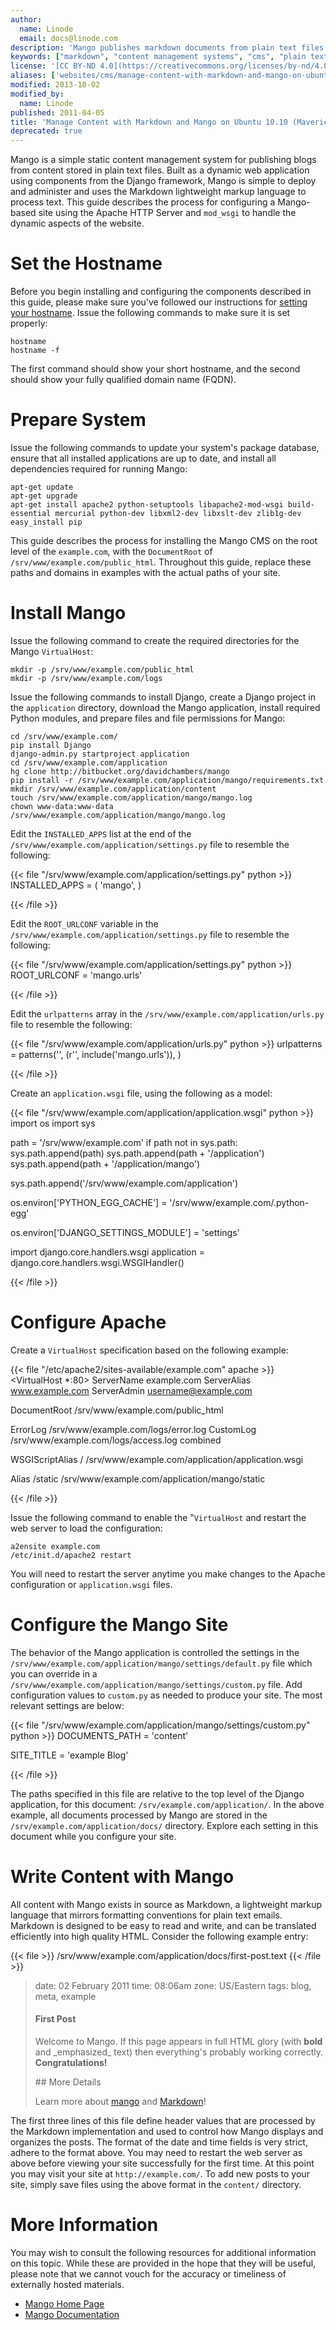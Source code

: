 ```yaml
---
author:
  name: Linode
  email: docs@linode.com
description: 'Mango publishes markdown documents from plain text files into a dynamic website.'
keywords: ["markdown", "content management systems", "cms", "plain text"]
license: '[CC BY-ND 4.0](https://creativecommons.org/licenses/by-nd/4.0)'
aliases: ['websites/cms/manage-content-with-markdown-and-mango-on-ubuntu-10-10-maverick/','web-applications/cms-guides/mango/ubuntu-10-10-maverick/']
modified: 2013-10-02
modified_by:
  name: Linode
published: 2011-04-05
title: 'Manage Content with Markdown and Mango on Ubuntu 10.10 (Maverick)'
deprecated: true
---
```


Mango is a simple static content management system for publishing blogs from content stored in plain text files. Built as a dynamic web application using components from the Django framework, Mango is simple to deploy and administer and uses the Markdown lightweight markup language to process text. This guide describes the process for configuring a Mango-based site using the Apache HTTP Server and `mod_wsgi` to handle the dynamic aspects of the website.

# Set the Hostname

Before you begin installing and configuring the components described in this guide, please make sure you've followed our instructions for [setting your hostname](/docs/getting-started#setting-the-hostname). Issue the following commands to make sure it is set properly:

    hostname
    hostname -f

The first command should show your short hostname, and the second should show your fully qualified domain name (FQDN).

# Prepare System

Issue the following commands to update your system's package database, ensure that all installed applications are up to date, and install all dependencies required for running Mango:

    apt-get update
    apt-get upgrade
    apt-get install apache2 python-setuptools libapache2-mod-wsgi build-essential mercurial python-dev libxml2-dev libxslt-dev zlib1g-dev
    easy_install pip

This guide describes the process for installing the Mango CMS on the root level of the `example.com`, with the `DocumentRoot` of `/srv/www/example.com/public_html`. Throughout this guide, replace these paths and domains in examples with the actual paths of your site.

# Install Mango

Issue the following command to create the required directories for the Mango `VirtualHost`:

    mkdir -p /srv/www/example.com/public_html
    mkdir -p /srv/www/example.com/logs

Issue the following commands to install Django, create a Django project in the `application` directory, download the Mango application, install required Python modules, and prepare files and file permissions for Mango:

    cd /srv/www/example.com/
    pip install Django
    django-admin.py startproject application
    cd /srv/www/example.com/application
    hg clone http://bitbucket.org/davidchambers/mango
    pip install -r /srv/www/example.com/application/mango/requirements.txt
    mkdir /srv/www/example.com/application/content
    touch /srv/www/example.com/application/mango/mango.log
    chown www-data:www-data /srv/www/example.com/application/mango/mango.log

Edit the `INSTALLED_APPS` list at the end of the `/srv/www/example.com/application/settings.py` file to resemble the following:

{{< file "/srv/www/example.com/application/settings.py" python >}}
INSTALLED_APPS = (
    'mango',
)

{{< /file >}}


Edit the `ROOT_URLCONF` variable in the `/srv/www/example.com/application/settings.py` file to resemble the following:

{{< file "/srv/www/example.com/application/settings.py" python >}}
ROOT_URLCONF = 'mango.urls'

{{< /file >}}


Edit the `urlpatterns` array in the `/srv/www/example.com/application/urls.py` file to resemble the following:

{{< file "/srv/www/example.com/application/urls.py" python >}}
urlpatterns = patterns('',
    (r'', include('mango.urls')),
)

{{< /file >}}


Create an `application.wsgi` file, using the following as a model:

{{< file "/srv/www/example.com/application/application.wsgi" python >}}
import os
import sys

path = '/srv/www/example.com'
if path not in sys.path:
    sys.path.append(path)
    sys.path.append(path + '/application')
    sys.path.append(path + '/application/mango')

sys.path.append('/srv/www/example.com/application')

os.environ['PYTHON_EGG_CACHE'] = '/srv/www/example.com/.python-egg'

os.environ['DJANGO_SETTINGS_MODULE'] = 'settings'

import django.core.handlers.wsgi
application = django.core.handlers.wsgi.WSGIHandler()

{{< /file >}}


# Configure Apache

Create a `VirtualHost` specification based on the following example:

{{< file "/etc/apache2/sites-available/example.com" apache >}}
<VirtualHost *:80>
   ServerName example.com
   ServerAlias www.example.com
   ServerAdmin username@example.com

   DocumentRoot /srv/www/example.com/public_html

   ErrorLog /srv/www/example.com/logs/error.log
   CustomLog /srv/www/example.com/logs/access.log combined

   WSGIScriptAlias / /srv/www/example.com/application/application.wsgi

   Alias /static /srv/www/example.com/application/mango/static
</VirtualHost>

{{< /file >}}


Issue the following command to enable the "`VirtualHost` and restart the web server to load the configuration:

    a2ensite example.com
    /etc/init.d/apache2 restart

You will need to restart the server anytime you make changes to the Apache configuration or `application.wsgi` files.

# Configure the Mango Site

The behavior of the Mango application is controlled the settings in the `/srv/www/example.com/application/mango/settings/default.py` file which you can override in a `/srv/www/example.com/application/mango/settings/custom.py` file. Add configuration values to `custom.py` as needed to produce your site. The most relevant settings are below:

{{< file "/srv/www/example.com/application/mango/settings/custom.py" python >}}
DOCUMENTS_PATH = 'content'

SITE_TITLE = 'example Blog'

{{< /file >}}


The paths specified in this file are relative to the top level of the Django application, for this document: `/srv/example.com/application/`. In the above example, all documents processed by Mango are stored in the `/srv/example.com/application/docs/` directory. Explore each setting in this document while you configure your site.

# Write Content with Mango

All content with Mango exists in source as Markdown, a lightweight markup language that mirrors formatting conventions for plain text emails. Markdown is designed to be easy to read and write, and can be translated efficiently into high quality HTML. Consider the following example entry:

{{< file >}}
/srv/www/example.com/application/docs/first-post.text
{{< /file >}}

> date: 02 February 2011 time: 08:06am zone: US/Eastern tags: blog, meta, example
>
> #### First Post
>
> Welcome to Mango. If this page appears in full HTML glory (with **bold** and \_emphasized\_ text) then everything's probably working correctly. **Congratulations!**
>
> \#\# More Details
>
> Learn more about [mango](<http://mango.io>) and [Markdown][]!
>
> [Markdown]:<http://daringfireball.net/projects/markdown/>

The first three lines of this file define header values that are processed by the Markdown implementation and used to control how Mango displays and organizes the posts. The format of the date and time fields is very strict, adhere to the format above. You may need to restart the web server as above before viewing your site successfully for the first time. At this point you may visit your site at `http://example.com/`. To add new posts to your site, simply save files using the above format in the `content/` directory.

# More Information

You may wish to consult the following resources for additional information on this topic. While these are provided in the hope that they will be useful, please note that we cannot vouch for the accuracy or timeliness of externally hosted materials.

- [Mango Home Page](http://mango.io/)
- [Mango Documentation](http://mango.io/docs/)



